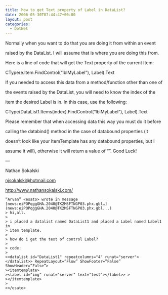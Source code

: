 ```yaml
---
title: how to get Text property of Label in DataList?
date: 2006-05-30T07:44:47+00:00
layout: post
categories:
  - DotNet
---
```


Normally when you want to do that you are doing it from within an event

raised by the DataList. I will assume that is where you are doing this from.

Here is a line of code that will get the Text property of the current Item:

CType(e.Item.FindControl(“lblMyLabel”), Label).Text

If you needed to access this data from a method/function other than one of

the events raised by the DataList, you will need to know the index of the

item the desired Label is in. In this case, use the following:

CType(DataList1.Items(index).FindControl(“lblMyLabel”), Label).Text

Please remember that when accessing data this way you must do it before

calling the databind() method in the case of databound properties (it

doesn&#8217;t look like your ItemTemplate has any databound properties, but I

assume it will), otherwise it will return a value of “”. Good Luck!

—

Nathan Sokalski

njsokalski@hotmail.com

<http://www.nathansokalski.com/>

    “Arvan” <esato> wrote in message
    [news:eiPOPqggGHA.2040@TK2MSFTNGP03.phx.gbl…](news:eiPOPqggGHA.2040@TK2MSFTNGP03.phx.gbl...)
    > hi,all.
    >
    > i placed a datalist named DataList1 and placed a Label named Label1 in
    > item template.
    >
    > how do i get the text of control Label?
    >
    > code:
    >
    ><datalist id="DataList1" repeatcolumns="4" runat="server"></datalist>> RepeatLayout=”Flow” ShowFooter=”False” ShowHeader=”False”>
    ><itemtemplate>
    ><label id="img" runat="server" text="test"></label>> >
    ></itemtemplate>
    >
    ></esato>